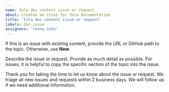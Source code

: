 ```yaml
---
name: Iota doc content issue or request
about: Creates an issue for Iota documentation
title: 'Iota doc content issue or request'
labels: doc-issue
assignees: 'ronny-iota'
---
```


If this is an issue with existing content, provide the URL or GitHub path to the topic. Otherwise, use **New**.

Describe the issue or request. Provide as much detail as possible. For issues, it is helpful to copy the specific section of the topic into the issue.

Thank you for taking the time to let us know about the issue or request. We triage all new issues and requests within 2 business days. We will follow up if we need additional information. 
